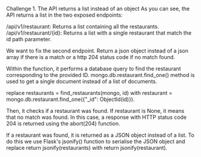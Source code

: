 Challenge 1. The API returns a list instead of an object
As you can see, the API returns a list in the two exposed endpoints:

/api/v1/restaurant: Returns a list containing all the restaurants.
/api/v1/restaurant/{id}: Returns a list with a single restaurant that match the id path parameter.

We want to fix the second endpoint. Return a json object instead of a json array if there is a match or a http 204 status code if no match found.

Within the function, it performs a database query to find the restaurant corresponding to the provided ID. mongo.db.restaurant.find_one() method is used to get a single document instead of a list of documents. 

replace restaurants = find_restaurants(mongo, id) with  restaurant = mongo.db.restaurant.find_one({"_id": ObjectId(id)}).

Then, it checks if a restaurant was found. If restaurant is None, it means that no match was found. In this case, a response with HTTP status code 204 is returned using the abort(204) function.

If a restaurant was found, it is returned as a JSON object instead of a list. To do this we use Flask's jsonify() function to serialise the JSON object and replace return jsonify(restaurants) with return jsonify(restaurant).

